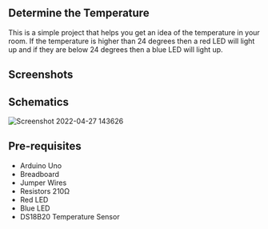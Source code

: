 ## Determine the Temperature

This is a simple project that helps you get an idea of the temperature in your room. If the temperature is higher than 24 degrees then a red LED will light up and if they are below 24 degrees then a blue LED will light up.

## Screenshots 

## Schematics 

![Screenshot 2022-04-27 143626](https://user-images.githubusercontent.com/81095572/165514986-ee9b1b06-636d-4132-8dbb-e0fcaa647cb6.png)

## Pre-requisites
- Arduino Uno
- Breadboard
- Jumper Wires
- Resistors 210Ω
- Red LED
- Blue LED
- DS18B20 Temperature Sensor
